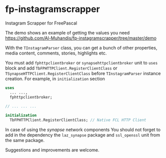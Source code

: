 # fp-instagramscrapper
Instagram Scrapper for FreePascal

The demo shows an example of getting the values you need https://github.com/Al-Muhandis/fp-instagramscrapper/tree/master/demo

With the `TInstagramParser` class, you can get a bunch of other properties, media content, comments, stories, highlights etc.

You must add `fphttpclientbroker` or `synapsehttpclientbroker` unit to `uses` block and add `TbFPHTTPClient.RegisterClientClass` or `TSynapseHTTPClient.RegisterClientClass` before `TInstagramParser` instance creation. 
For example, in `initialization` section

``` Pascal
uses
  ... ..., 
  fphttpclientbroker;
  
// ... ... ...

initialization
  TbFPHTTPClient.RegisterClientClass; // Native FCL HTTP Client    
```
In case of using the _synapse_ network components You should not forget to add in the dependency the `laz_synapse` package and `ssl_openssl` unit from the same package.

Suggestions and improvements are welcome.
